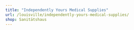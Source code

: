 ```yaml
---
title: "Independently Yours Medical Supplies"
url: /louisville/independently-yours-medical-supplies/
shop: Sanitätshaus
---
```

